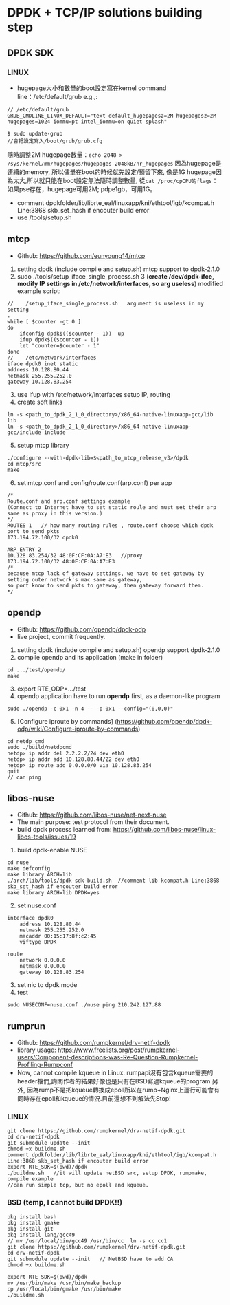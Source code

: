 # DPDK + TCP/IP solutions building step

## DPDK SDK
### LINUX
* hugepage大小和數量的boot設定寫在kernel command line：/etc/default/grub e.g.,:
```
// /etc/default/grub 
GRUB_CMDLINE_LINUX_DEFAULT="text default_hugepagesz=2M hugepagesz=2M hugepages=1024 iommu=pt intel_iommu=on quiet splash"

$ sudo update-grub 
//會把設定寫入/boot/grub/grub.cfg
```
隨時調整2M hugepage數量：`echo 2048 > /sys/kernel/mm/hugepages/hugepages-2048kB/nr_hugepages`
因為hugepage是連續的memory, 所以儘量在boot的時候就先設定/預留下來, 像是1G hugepage因為太大,所以就只能在boot設定無法隨時調整數量,
從`cat /proc/cpCPU的flags`：如果pse存在，hugepage可用2M; pdpe1gb，可用1G。
* comment dpdkfolder/lib/librte_eal/linuxapp/kni/ethtool/igb/kcompat.h Line:3868 skb_set_hash if encouter build error
* use /tools/setup.sh  

## mtcp

* Github: https://github.com/eunyoung14/mtcp 

1. setting dpdk (include compile and setup.sh)   mtcp support to dpdk-2.1.0
2. sudo ./tools/setup_iface_single_process.sh 3    (**create /dev/dpdk-ifce, modify IP settings in /etc/network/interfaces, so arg useless**) modified example script:
```
//    /setup_iface_single_process.sh   argument is useless in my setting
.
while [ $counter -gt 0 ]
do
    ifconfig dpdk$(($counter - 1))  up
    ifup dpdk$(($counter - 1)) 
    let "counter=$counter - 1"
done
//    /etc/network/interfaces
iface dpdk0 inet static
address 10.128.80.44
netmask 255.255.252.0
gateway 10.128.83.254
```
3. use ifup with /etc/network/interfaces  setup IP, routing
4. create soft links   
```  
ln -s <path_to_dpdk_2_1_0_directory>/x86_64-native-linuxapp-gcc/lib lib  
ln -s <path_to_dpdk_2_1_0_directory>/x86_64-native-linuxapp-gcc/include include
```
5. setup mtcp library 
```
./configure --with-dpdk-lib=$<path_to_mtcp_release_v3>/dpdk  
cd mtcp/src  
make
```

6. set mtcp.conf and config/route.conf(arp.conf) per app 
```
/*
Route.conf and arp.conf settings example
(Connect to Internet have to set static roule and must set their arp same as proxy in this version.)
*/
ROUTES 1   // how many routing rules , route.conf choose which dpdk port to send pkts
173.194.72.100/32 dpdk0

ARP_ENTRY 2
10.128.83.254/32 48:0F:CF:0A:A7:E3   //proxy
173.194.72.100/32 48:0F:CF:0A:A7:E3  
/*
because mtcp lack of gateway settings, we have to set gateway by setting outer network's mac same as gateway, 
so port know to send pkts to gateway, then gateway forward them.
*/
```  



## opendp

* Github: https://github.com/opendp/dpdk-odp
* live project, commit frequently.

1. setting dpdk (include compile and setup.sh)  opendp support dpdk-2.1.0
2. compile opendp and its application (make in folder)
```
cd .../test/opendp/  
make  
```
3. export RTE_ODP=.../test
4. opendp application have to run **opendp** first, as a daemon-like program
```
sudo ./opendp -c 0x1 -n 4 -- -p 0x1 --config="(0,0,0)"  
```
5. [Configure iproute by commands] (https://github.com/opendp/dpdk-odp/wiki/Configure-iproute-by-commands)  
```
cd netdp_cmd  
sudo ./build/netdpcmd  
netdp> ip addr del 2.2.2.2/24 dev eth0
netdp> ip addr add 10.128.80.44/22 dev eth0
netdp> ip route add 0.0.0.0/0 via 10.128.83.254
quit
// can ping
```

## libos-nuse

* Github: https://github.com/libos-nuse/net-next-nuse
* The main purpose: test protocol from their document.
* build dpdk process learned from: https://github.com/libos-nuse/linux-libos-tools/issues/19
1. build dpdk-enable NUSE
```
cd nuse
make defconfig
make library ARCH=lib
./arch/lib/tools/dpdk-sdk-build.sh  //comment lib kcompat.h Line:3868 skb_set_hash if encouter build error
make library ARCH=lib DPDK=yes
```
2. set nuse.conf
```
interface dpdk0
	address 10.128.80.44
	netmask 255.255.252.0
	macaddr 00:15:17:8f:c2:45
	viftype DPDK

route
	network 0.0.0.0
	netmask 0.0.0.0
	gateway 10.128.83.254
```
3. set nic to dpdk mode
4. test 
```
sudo NUSECONF=nuse.conf ./nuse ping 210.242.127.88
```


## rumprun

* Github: https://github.com/rumpkernel/drv-netif-dpdk
* library usage: https://www.freelists.org/post/rumpkernel-users/Component-descriptions-was-Re-Question-Rumpkernel-Profiling-Rumpconf
* Now, cannot compile kqueue in Linux. rumpapi沒有包含kqueue需要的header檔們,詢問作者的結果好像也是只有在BSD寫過kqueue的program.另外, 因為rump不是把kqueue轉換成epoll所以在rump+Nginx上運行可能會有同時存在epoll和kqueue的情況.目前還想不到解法先Stop!

### LINUX
```
git clone https://github.com/rumpkernel/drv-netif-dpdk.git
cd drv-netif-dpdk
git submodule update --init
chmod +x buildme.sh
comment dpdkfolder/lib/librte_eal/linuxapp/kni/ethtool/igb/kcompat.h Line:3868 skb_set_hash if encouter build error
export RTE_SDK=$(pwd)/dpdk
./buildme.sh   //it will update netBSD src, setup DPDK, rumpmake, compile example
//can run simple tcp, but no epoll and kqueue.
```

### BSD  (temp, I cannot build DPDK!!)
```
pkg install bash
pkg install gmake
pkg install git
pkg install lang/gcc49  
// mv /usr/local/bin/gcc49 /usr/bin/cc  ln -s cc cc1
git clone https://github.com/rumpkernel/drv-netif-dpdk.git
cd drv-netif-dpdk
git submodule update --init   // NetBSD have to add CA
chmod +x buildme.sh

export RTE_SDK=$(pwd)/dpdk
mv /usr/bin/make /usr/bin/make_backup
cp /usr/local/bin/gmake /usr/bin/make
./buildme.sh
```
